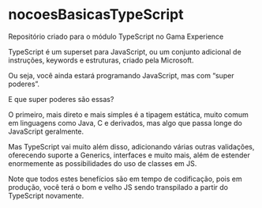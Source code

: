 # nocoesBasicasTypeScript
Repositório criado para o módulo  TypeScript  no Gama Experience

TypeScript é um superset para JavaScript, ou um conjunto adicional de instruções, keywords e estruturas, criado pela Microsoft.

Ou seja, você ainda estará programando JavaScript, mas com “super poderes”.

E que super poderes são essas?

O primeiro, mais direto e mais simples é a tipagem estática, muito comum em linguagens como Java, C e derivados, mas algo que passa longe do JavaScript geralmente.

Mas TypeScript vai muito além disso, adicionando várias outras validações, oferecendo suporte a Generics, interfaces e muito mais, além de estender enormemente as possibilidades do uso de classes em JS.

Note que todos estes benefícios são em tempo de codificação, pois em produção, você terá o bom e velho JS sendo transpilado a partir do TypeScript novamente.

